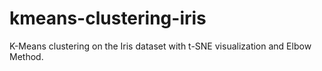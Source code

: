 # kmeans-clustering-iris
K-Means clustering on the Iris dataset with t-SNE visualization and Elbow Method.
